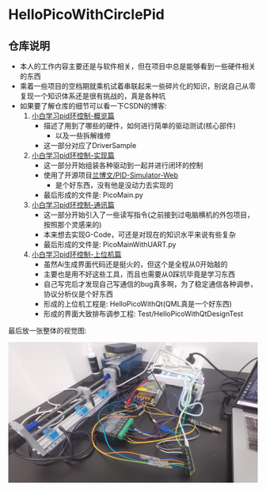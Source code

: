 # HelloPicoWithCirclePid

## 仓库说明

- 本人的工作内容主要还是与软件相关，但在项目中总是能够看到一些硬件相关的东西
- 乘着一些项目的空档期就乘机试着串联起来一些碎片化的知识，别说自己从零复现一个知识体系还是很有挑战的，真是各种坑
- 如果要了解仓库的细节可以看一下CSDN的博客:
  1. [小白学习pid环控制-概览篇](https://blog.csdn.net/qq_34524246/article/details/150103752?spm=1001.2014.3001.5501)
     - 描述了用到了哪些的硬件，如何进行简单的驱动测试(核心部件)
        - 以及一些拆解维修
     - 这一部分对应了DriverSample
  2. [小白学习pid环控制-实现篇](https://blog.csdn.net/qq_34524246/article/details/150272075?spm=1001.2014.3001.5501)
     - 这一部分开始组装各种驱动到一起并进行闭环的控制
     - 使用了开源项目[兰博文/PID-Simulator-Web](https://pid-simulator-web.skythinker.top/)
       - 是个好东西，没有他是没动力去实现的
     - 最后形成的文件是: PicoMain.py
  3. [小白学习pid环控制-通讯篇](https://blog.csdn.net/qq_34524246/article/details/150414588?spm=1001.2014.3001.5501)
     - 这一部分开始引入了一些读写指令(之前接到过电脑横机的外包项目，按照那个灵感来的)
     - 本来想去实现G-Code，可还是对现在的知识水平来说有些复杂
     - 最后形成的文件是: PicoMainWithUART.py
  4. [小白学习pid环控制-上位机篇](https://blog.csdn.net/qq_34524246/article/details/150426507?spm=1001.2014.3001.5501)
     - 虽然Ai生成界面代码还是挺火的，但这个是全程从0开始敲的
     - 主要也是用不好这些工具，而且也需要从0踩坑毕竟是学习东西
     - 自己写完后才发现自己写通信的bug真多啊，为了稳定通信各种调参，协议分析仪是个好东西
     - 形成的上位机工程是: HelloPicoWithQt(QML真是一个好东西)
     - 形成的界面大致排布调参工程: Test/HelloPicoWithQtDesignTest

最后放一张整体的视觉图:

![total.jpg](./Doc/total.jpg)